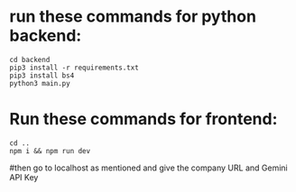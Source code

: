 # run these commands for python backend:
```shell
cd backend
pip3 install -r requirements.txt
pip3 install bs4
python3 main.py
```

# Run these commands for frontend:
```shell
cd ..
npm i && npm run dev
```
#then go to localhost as mentioned and give the company URL and Gemini API Key
